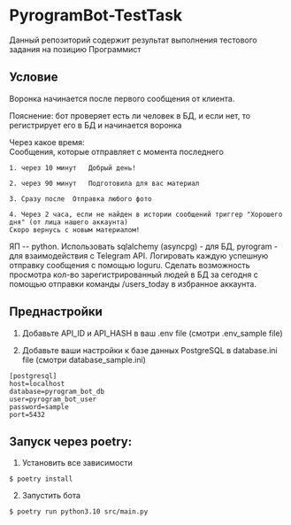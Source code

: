 # PyrogramBot-TestTask
Данный репозиторий содержит результат выполнения тестового задания на позицию Программист

## Условие
Воронка начинается после первого сообщения от клиента.
	
Пояснение: бот проверяет есть ли человек в БД, и если нет, то регистрирует его в БД и начинается воронка

Через какое время:	
Сообщения, которые отправляет с момента последнего

	1. через 10 минут	Добрый день!

	2. через 90 минут	Подготовила для вас материал

	3. Сразу после	Отправка любого фото

	4. Через 2 часа, если не найден в истории сообщений триггер "Хорошего дня" (от лица нашего аккаунта)
	Скоро вернусь с новым материалом!

ЯП -- python. Использовать sqlalchemy (asyncpg) - для БД, pyrogram - для взаимодействия с Telegram API. Логировать каждую успешную отправку сообщения с помощью loguru. Сделать возможность просмотра кол-во зарегистрированный людей в БД за сегодня с помощью отправки команды /users_today в избранное аккаунта.

## Преднастройки
1. Добавьте API_ID и API_HASH в ваш .env file (смотри .env_sample file)

2. Добавьте ваши настройки к базе данных PostgreSQL в database.ini file (смотри database_sample.ini)
```
[postgresql]
host=localhost
database=pyrogram_bot_db
user=pyrogram_bot_user
password=sample
port=5432
```
   
## Запуск через poetry:
1. Установить все зависимости
```
$ poetry install
```
2. Запустить бота 
```
$ poetry run python3.10 src/main.py
```
